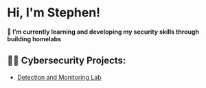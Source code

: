 <h1>Hi, I'm Stephen! </h1>
<b>🌱 I’m currently learning and developing my security skills through building homelabs </b>
<h2>👨‍💻 Cybersecurity Projects:</h2>

  - [Detection and Monitoring Lab](https://github.com/joshmadakor1/Algorithms-Practice)

